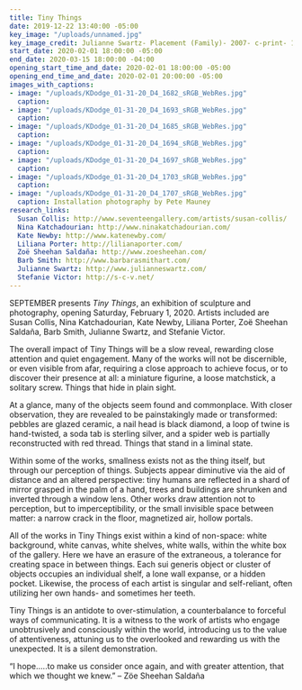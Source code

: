 ```yaml
---
title: Tiny Things
date: 2019-12-22 13:40:00 -05:00
key_image: "/uploads/unnamed.jpg"
key_image_credit: Julianne Swartz- Placement (Family)- 2007- c-print- 18 x 28 inches
start_date: 2020-02-01 18:00:00 -05:00
end_date: 2020-03-15 18:00:00 -04:00
opening_start_time_and_date: 2020-02-01 18:00:00 -05:00
opening_end_time_and_date: 2020-02-01 20:00:00 -05:00
images_with_captions:
- image: "/uploads/KDodge_01-31-20_D4_1682_sRGB_WebRes.jpg"
  caption: 
- image: "/uploads/KDodge_01-31-20_D4_1693_sRGB_WebRes.jpg"
  caption: 
- image: "/uploads/KDodge_01-31-20_D4_1685_sRGB_WebRes.jpg"
  caption: 
- image: "/uploads/KDodge_01-31-20_D4_1694_sRGB_WebRes.jpg"
  caption: 
- image: "/uploads/KDodge_01-31-20_D4_1697_sRGB_WebRes.jpg"
  caption: 
- image: "/uploads/KDodge_01-31-20_D4_1703_sRGB_WebRes.jpg"
  caption: 
- image: "/uploads/KDodge_01-31-20_D4_1707_sRGB_WebRes.jpg"
  caption: Installation photography by Pete Mauney
research_links:
  Susan Collis: http://www.seventeengallery.com/artists/susan-collis/
  Nina Katchadourian: http://www.ninakatchadourian.com/
  Kate Newby: http://www.katenewby.com/
  Liliana Porter: http://lilianaporter.com/
  Zoë Sheehan Saldaña: http://www.zoesheehan.com/
  Barb Smith: http://www.barbarasmithart.com/
  Julianne Swartz: http://www.julianneswartz.com/
  Stefanie Victor: http://s-c-v.net/
---
```


SEPTEMBER presents *Tiny Things*, an exhibition of sculpture and photography, opening Saturday, February 1, 2020. Artists included are Susan Collis, Nina Katchadourian, Kate Newby, Liliana Porter, Zoë Sheehan Saldaña, Barb Smith, Julianne Swartz, and Stefanie Victor.

The overall impact of Tiny Things will be a slow reveal, rewarding close attention and quiet engagement. Many of the works will not be discernible, or even visible from afar, requiring a close approach to achieve focus, or to discover their presence at all: a miniature figurine, a loose matchstick, a solitary screw. Things that hide in plain sight.

At a glance, many of the objects seem found and commonplace. With closer observation, they are revealed to be painstakingly made or transformed: pebbles are glazed ceramic, a nail head is black diamond, a loop of twine is hand-twisted, a soda tab is sterling silver, and a spider web is partially reconstructed with red thread. Things that stand in a liminal state.

Within some of the works, smallness exists not as the thing itself, but through our perception of things. Subjects appear diminutive via the aid of distance and an altered perspective: tiny humans are reflected in a shard of mirror grasped in the palm of a hand, trees and buildings are shrunken and inverted through a window lens. Other works draw attention not to perception, but to imperceptibility, or the small invisible space between matter: a narrow crack in the floor, magnetized air, hollow portals. 

All of the works in Tiny Things exist within a kind of non-space: white background, white canvas, white shelves, white walls, within the white box of the gallery. Here we have an erasure of the extraneous, a tolerance for creating space in between things. Each sui generis object or cluster of objects occupies an individual shelf, a lone wall expanse, or a hidden pocket. Likewise, the process of each artist is singular and self-reliant, often utilizing her own hands- and sometimes her teeth.

Tiny Things is an antidote to over-stimulation, a counterbalance to forceful ways of communicating. It is a witness to the work of artists who engage unobtrusively and consciously within the world, introducing us to the value of attentiveness, attuning us to the overlooked and rewarding us with the unexpected. It is a silent demonstration.

“I hope…..to make us consider once again, and with greater attention, that which we thought we knew.” – Zöe Sheehan Saldaña